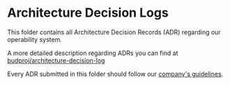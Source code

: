 # Architecture Decision Logs

This folder contains all Architecture Decision Records (ADR) regarding our operability system.

A more detailed description regarding ADRs you can find at [budproj/architecture-decision-log](https://github.com/budproj/architecture-decision-log)

Every ADR submitted in this folder should follow our [company's guidelines](https://github.com/budproj/architecture-decision-log/blob/main/CONTRIBUTING.md#how-to-write-my-own-adr).
